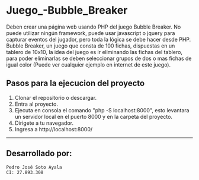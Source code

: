 # Juego_-Bubble_Breaker

Deben crear una página web usando PHP del
juego Bubble Breaker. No puede utilizar ningún
framework, puede usar javascript o jquery para
capturar eventos del jugador, pero toda la lógica
se debe hacer desde PHP.
Bubble Breaker, un juego que consta de 100
fichas, dispuestas en un tablero de 10x10, la idea
del juego es ir eliminando las fichas del tablero,
para poder eliminarlas se deben seleccionar
grupos de dos o mas fichas de igual color (Puede
ver cualquier ejemplo en internet de este juego). 

## Pasos para la ejecucion del proyecto

1. Clonar el repositorio o descargar.
1. Entra al proyecto.
1. Ejecuta en consola el comando "php -S localhost:8000", esto levantara un servidor local en el puerto 8000 y en la carpeta del proyecto.
1. Dirigete a tu navegador.
1. Ingresa a http://localhost:8000/


***

## Desarrollado por:
```
Pedro José Soto Ayala 
CI: 27.893.308
```
